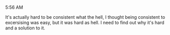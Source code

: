 5:56 AM

It's actually hard to be consistent what the hell, I thought being consistent to excersising was easy, but it was hard as hell. 
I need to find out why it's hard and a solution to it.